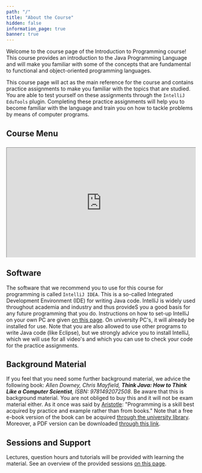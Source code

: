 ```yaml
---
path: "/"
title: "About the Course"
hidden: false
information_page: true
banner: true
---
```


Welcome to the course page of the Introduction to Programming course! This course provides an introduction to the Java Programming Language and will make you familiar with some of the concepts that are fundamental to functional and object-oriented programming languages.

This course page will act as the main reference for the course and contains practice assignments to make you familiar with the topics that are studied. You are able to test yourself on these assignments through the `IntelliJ EduTools` plugin. Completing these practice assignments will help you to become familiar with the language and train you on how to tackle problems by means of computer programs.

## Course Menu

<div style="position: relative; overflow: hidden; margin-top: 1.5rem; width: 100%; padding-top: 58%;">
<iframe style="display: block; margin: 0 auto; border: 1px solid grey; position: absolute; top: 0; left: 0; width: 100%; height: 100%;" src="https://onedrive.live.com/embed?resid=AE1EEBA29E76144B%21536&authkey=!AIVAYV7LwIvIe3I&em=2" allow="encrypted-media"></iframe>
</div>




## Software
The software that we recommend you to use for this course for programming is called `IntelliJ IDEA`. This is a so-called Integrated Development Environment (IDE) for writing Java code. IntelliJ is widely used throughout academia and industry and thus provideS you a good basis for any future programming that you do. Instructions on how to set-up IntelliJ on your own PC are given [on this page](./installation). On university PC's, it will already be installed for use. Note that you are also allowed to use other programs to write Java code (like Eclipse), but we strongly advice you to install IntelliJ, which we will use for all video's and which you can use to check your code for the practice assignments.

## Background Material
If you feel that you need some further background material, we advice the following book: _Allen Downey, Chris Mayfield, **Think Java: How to Think Like a Computer Scientist**, ISBN: 9781492072508_. Be aware that this is background material. You are not obliged to buy this and it will not be exam material either. As it once was said by [Aristotle](https://en.wikiquote.org/wiki/Misquotations): "Programming is a skill best acquired by practice and example rather than from books." Note that a free e-book version of the book can be acquired [through the university library](https://eur-on-worldcat-org.eur.idm.oclc.org/oclc/1138950137). Moreover, a PDF version can be downloaded [through this link](http://greenteapress.com/thinkjava7/thinkjava2.pdf).

## Sessions and Support
Lectures, question hours and tutorials will be provided with learning the material. See an overview of the provided sessions [on this page](/sessions-and-support).
